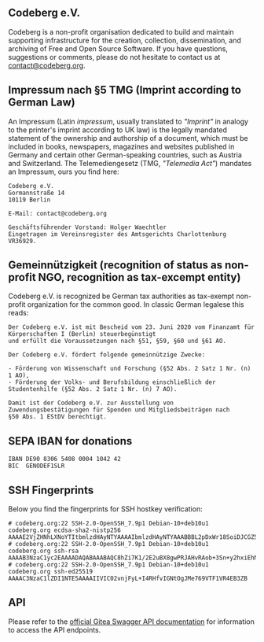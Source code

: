 ## Codeberg e.V.

Codeberg is a non-profit organisation dedicated to build and maintain supporting infrastructure for the creation, collection, dissemination, and archiving of Free and Open Source Software. If you have questions, suggestions or comments, please do not hesitate to contact us at [contact@codeberg.org](mailto:contact@codeberg.org).

## Impressum nach §5 TMG (Imprint according to German Law)

An Impressum (Latin _impressum_, usually translated to _"Imprint"_ in analogy to the printer's imprint according to UK law) is the legally mandated statement of the ownership and authorship of a document, which must be included in books, newspapers, magazines and websites published in Germany and certain other German-speaking countries, such as Austria and Switzerland. The Telemediengesetz (TMG, _"Telemedia Act"_) mandates an Impressum, ours you find here:

```text
Codeberg e.V.
Gormannstraße 14
10119 Berlin

E-Mail: contact@codeberg.org

Geschäftsführender Vorstand: Holger Waechtler
Eingetragen im Vereinsregister des Amtsgerichts Charlottenburg VR36929.
```

## Gemeinnützigkeit (recognition of status as non-profit NGO, recognition as tax-excempt entity)

Codeberg e.V. is recognized be German tax authorities as tax-exempt non-profit organization for the common good. In classic German legalese this reads: 

```text
Der Codeberg e.V. ist mit Bescheid vom 23. Juni 2020 vom Finanzamt für Körperschaften I (Berlin) steuerbegünstigt
und erfüllt die Voraussetzungen nach §51, §59, §60 und §61 AO.

Der Codeberg e.V. fördert folgende gemeinnützige Zwecke:

- Förderung von Wissenschaft und Forschung (§52 Abs. 2 Satz 1 Nr. (n) 1 AO),
- Förderung der Volks- und Berufsbildung einschließlich der Studentenhilfe (§52 Abs. 2 Satz 1 Nr. (n) 7 AO).

Damit ist der Codeberg e.V. zur Ausstellung von Zuwendungsbestätigungen für Spenden und Mitgliedsbeiträgen nach
§50 Abs. 1 EStDV berechtigt.
```


## SEPA IBAN for donations

```text
IBAN DE90 8306 5408 0004 1042 42
BIC  GENODEF1SLR
```


## SSH Fingerprints

Below you find the fingerprints for SSH hostkey verification:

```text
# codeberg.org:22 SSH-2.0-OpenSSH_7.9p1 Debian-10+deb10u1
codeberg.org ecdsa-sha2-nistp256 AAAAE2VjZHNhLXNoYTItbmlzdHAyNTYAAAAIbmlzdHAyNTYAAABBBL2pDxWr18SoiDJCGZ5LmxPygTlPu+cCKSkpqkvCyQzl5xmIMeKNdfdBpfbCGDPoZQghePzFZkKJNR/v9Win3Sc=
# codeberg.org:22 SSH-2.0-OpenSSH_7.9p1 Debian-10+deb10u1
codeberg.org ssh-rsa AAAAB3NzaC1yc2EAAAADAQABAAABAQC8hZi7K1/2E2uBX8gwPRJAHvRAob+3Sn+y2hxiEhN0buv1igjYFTgFO2qQD8vLfU/HT/P/rqvEeTvaDfY1y/vcvQ8+YuUYyTwE2UaVU5aJv89y6PEZBYycaJCPdGIfZlLMmjilh/Sk8IWSEK6dQr+g686lu5cSWrFW60ixWpHpEVB26eRWin3lKYWSQGMwwKv4LwmW3ouqqs4Z4vsqRFqXJ/eCi3yhpT+nOjljXvZKiYTpYajqUC48IHAxTWugrKe1vXWOPxVXXMQEPsaIRc2hpK+v1LmfB7GnEGvF1UAKnEZbUuiD9PBEeD5a1MZQIzcoPWCrTxipEpuXQ5Tni4mN
# codeberg.org:22 SSH-2.0-OpenSSH_7.9p1 Debian-10+deb10u1
codeberg.org ssh-ed25519 AAAAC3NzaC1lZDI1NTE5AAAAIIVIC02vnjFyL+I4RHfvIGNtOgJMe769VTF1VR4EB3ZB
```

## API

Please refer to the [official Gitea Swagger API documentation](https://docs.gitea.io/en-us/api-usage/) for information to access the API endpoints.
